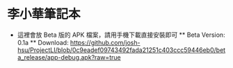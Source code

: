 # 李小華筆記本

* 這裡會放 Beta 版的 APK 檔案，請用手機下載直接安裝即可
** Beta Version: 0.1a
** Download: https://github.com/josh-hsu/ProjectLI/blob/0c9eadef09743492fada21251c403ccc59446eb0/beta_release/app-debug.apk?raw=true
